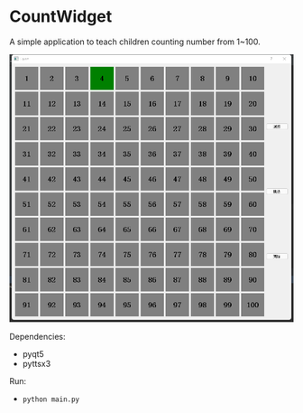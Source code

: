# CountWidget
A simple application to teach children counting number from 1~100.

![Main Interface](https://github.com/linson7017/CountWidget/blob/main/mainapp.png)

Dependencies:
* pyqt5
* pyttsx3

Run:
* `python main.py`
